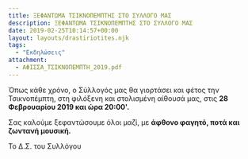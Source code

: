 ```yaml
---
title: ΞΕΦΑΝΤΩΜΑ ΤΣΙΚΝΟΠΕΜΠΤΗΣ ΣΤΟ ΣΥΛΛΟΓΟ ΜΑΣ
description: ΞΕΦΑΝΤΩΜΑ ΤΣΙΚΝΟΠΕΜΠΤΗΣ ΣΤΟ ΣΥΛΛΟΓΟ ΜΑΣ
date: 2019-02-25T10:14:57+00:00
layout: layouts/drastiriotites.njk
tags:
  - "Εκδηλώσεις"
attachment:
  - ΑΦΙΣΣΑ_ΤΣΙΚΝΟΠΕΜΠΤΗ_2019.pdf
---
```


Όπως κάθε χρόνο, ο Σύλλογός μας θα γιορτάσει και φέτος την Τσικνοπέμπτη, στη φιλόξενη και στολισμένη αίθουσά μας, στις **28 Φεβρουαρίου 2019 και ώρα 20:00'.**

Σας καλούμε ξεφαντώσουμε όλοι μαζί, με **άφθονο φαγητό, ποτά και ζωντανή μουσική.**

Το Δ.Σ. του Συλλόγου

<!-- excerpt -->
